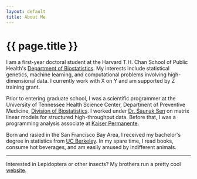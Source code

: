 ```yaml
---
layout: default
title: About Me
---
```


# {{ page.title }}

I am a first-year doctoral student at the Harvard T.H. Chan School of Public Health's [Department of Biostatistics](https://www.hsph.harvard.edu/biostatistics). My interests include statistical genetics, machine learning, and computational problems involving high-dimensional data. I currently work with X on Y and am supported by Z training grant. 

Prior to entering graduate school, I was a scientific programmer at the University of Tennessee Health Science Center, Department of Preventive Medicine, [Division of Biostatistics](https://www.uthsc.edu/prevmed/biostatistics/index.php). I worked under [Dr. &#346;aunak Sen](http://senresearch.org) on matrix linear models for structured high-throughput data. Before that, I was a programming analysis associate at [Kaiser Permanente](https://healthy.kaiserpermanente.org). 

Born and rasied in the San Francisco Bay Area, I received my bachelor's degree in statistics from [UC Berkeley](http://statistics.berkeley.edu). In my spare time, I read books, consume hot beverages, and am easily amused by indifferent animals. 

---

Interested in Lepidoptera or other insects? My brothers run a pretty cool [website](http://www.lianginsects.com). 